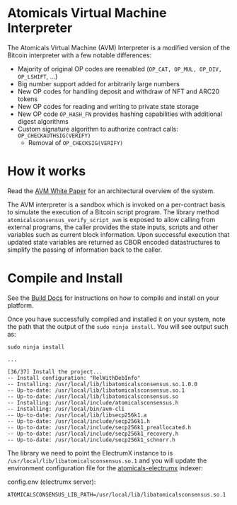 # Atomicals Virtual Machine Interpreter

The Atomicals Virtual Machine (AVM) Interpreter is a modified version of the Bitcoin interpreter with a few notable differences:

- Majority of original OP codes are reenabled (`OP_CAT, OP_MUL, OP_DIV, OP_LSHIFT`, ...)
- Big number support added for arbitrarily large numbers
- New OP codes for handling deposit and withdraw of NFT and ARC20 tokens
- New OP codes for reading and writing to private state storage
- New OP code `OP_HASH_FN` provides hashing capabilities with additional digest algorithms
- Custom signature algorithm to authorize contract calls: `OP_CHECKAUTHSIG(VERIFY)`
    - Removal of `OP_CHECKSIG(VERIFY)`

# How it works

Read the [AVM White Paper](https://github.com/atomicals/avm-whitepaper) for an architectural overview of the system.

The AVM interpreter is a sandbox which is invoked on a per-contract basis to simulate the execution of a Bitcoin script program. 
The library method `atomicalsconsensus_verify_script_avm` is exposed to allow calling from external programs, the caller provides
the state inputs, scripts and other variables such as current block information. Upon successful execution that updated state variables are returned as CBOR encoded datastructures to simplify the passing of information back to the caller.

# Compile and Install

See the [Build Docs](doc) for instructions on how to compile and install on your platform.

Once you have successfully compiled and installed it on your system, note the path that the output of the `sudo ninja install`.
You will see output such as:

```
sudo ninja install

...

[36/37] Install the project...
-- Install configuration: "RelWithDebInfo"
-- Installing: /usr/local/lib/libatomicalsconsensus.so.1.0.0
-- Up-to-date: /usr/local/lib/libatomicalsconsensus.so.1
-- Up-to-date: /usr/local/lib/libatomicalsconsensus.so
-- Installing: /usr/local/include/atomicalsconsensus.h
-- Installing: /usr/local/bin/avm-cli
-- Up-to-date: /usr/local/lib/libsecp256k1.a
-- Up-to-date: /usr/local/include/secp256k1.h
-- Up-to-date: /usr/local/include/secp256k1_preallocated.h
-- Up-to-date: /usr/local/include/secp256k1_recovery.h
-- Up-to-date: /usr/local/include/secp256k1_schnorr.h

```

The library we need to point the ElectrumX instance to is `/usr/local/lib/libatomicalsconsensus.so.1` and you will update the environment configuration file for the [atomicals-electrumx](https://github.com/atomicals/atomicals-electrumx/tree/avmbeta) indexer:

config.env (electrumx server):

```
ATOMICALSCONSENSUS_LIB_PATH=/usr/local/lib/libatomicalsconsensus.so.1
```